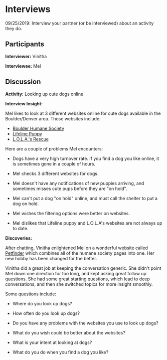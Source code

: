 # Interviews

09/25/2019: Interview your partner (or be interviewed) about an activity they do.

## Participants

**Interviewer:** Vinitha

**Interviewee:** Mel

## Discussion

**Activity:** Looking up cute dogs online

**Interview Insight:**

Mel likes to look at 3 different websites online for cute dogs available in the Boulder/Denver area. Those websites include:

- [Boulder Humane Society](https://www.boulderhumane.org/dogs/)
- [Lifeline Puppy](https://www.lifelinepuppy.org/puppies/)
- [L.O.L.A.'s Rescue](http://www.lolasrescue.com/)

Here are a couple of problems Mel encounters:

- Dogs have a very high turnover rate. If you find a dog you like online, it is sometimes gone in a couple of hours.

- Mel checks 3 different websites for dogs.
  
- Mel doesn't have any notifications of new puppies arriving, and sometimes misses cute pups before they are "on hold".

- Mel can't put a dog "on hold" online, and must call the shelter to put a dog on hold.

- Mel wishes the filtering options were better on websites.

- Mel dislikes that Lifeline puppy and L.O.L.A's websites are not always up to date.

**Discoveries:**

After chatting, Vinitha enlightened Mel on a wonderful website called [Petfinder](https://www.petfinder.com/) which combines all of the humane society pages into one. Her new hobby has been changed for the better.

Vinitha did a great job at keeping the conversation generic. She didn't point Mel down one direction for too long, and kept asking great follow up questions. She had some great starting questions, which lead to deep conversations, and then she switched topics for more insight smoothly.

Some questions include:

- Where do you look up dogs?
  
- How often do you look up dogs?
  
- Do you have any problems with the websites you use to look up dogs?
  
- What do you wish could be better about the websites?
  
- What is your intent at looking at dogs?

- What do you do when you find a dog you like?
